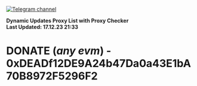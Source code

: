 [![Telegram channel](https://img.shields.io/endpoint?url=https://runkit.io/damiankrawczyk/telegram-badge/branches/master?url=https://t.me/n4z4v0d)](https://t.me/n4z4v0d) 

**Dynamic Updates Proxy List with Proxy Checker**  
**Last Updated: 17.12.23 21:33**

# DONATE (_any evm_) - 0xDEADf12DE9A24b47Da0a43E1bA70B8972F5296F2

